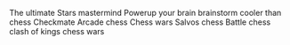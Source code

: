 The ultimate
Stars
mastermind
Powerup your brain
brainstorm
cooler than chess
Checkmate
Arcade chess
Chess wars
Salvos chess
Battle chess
clash of kings 
chess wars
